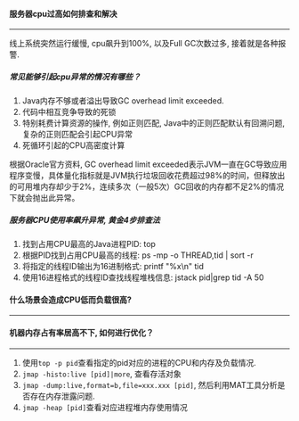 #### 服务器cpu过高如何排查和解决

---

线上系统突然运行缓慢, cpu飙升到100%, 以及Full GC次数过多, 接着就是各种报警.

##### 常见能够引起cpu异常的情况有哪些？

1. Java内存不够或者溢出导致GC overhead limit exceeded.
2. 代码中相互竞争导致的死锁
3. 特别耗费计算资源的操作, 例如正则匹配, Java中的正则匹配默认有回溯问题, 复杂的正则匹配会引起CPU异常
4. 死循环引起的CPU高密度计算

根据Oracle官方资料, GC overhead limit exceeded表示JVM一直在GC导致应用程序变慢，具体量化指标就是JVM执行垃圾回收花费超过98%的时间，但释放出的可用堆内存却少于2%，连续多次（一般5次）GC回收的内存都不足2%的情况下就会抛出此异常。

##### 服务器CPU使用率飙升异常, 黄金4步排查法

1. 找到占用CPU最高的Java进程PID: top
2. 根据PID找到占用CPU最高的线程: ps -mp <PID> -o THREAD,tid | sort -r
3. 将指定的线程ID输出为16进制格式: printf "%x\n" tid
4. 使用16进程格式的线程ID查找线程堆栈信息: jstack pid|grep tid -A 50

#### 什么场景会造成CPU低而负载很高?

---



#### 机器内存占有率居高不下, 如何进行优化？

---

1. 使用`top -p pid`查看指定的pid对应的进程的CPU和内存及负载情况.
2. `jmap -histo:live [pid]|more`, 查看存活对象
3. `jmap -dump:live,format=b,file=xxx.xxx [pid]`, 然后利用MAT工具分析是否存在内存泄露问题.
4. `jmap -heap [pid]`查看对应进程堆内存使用情况















































